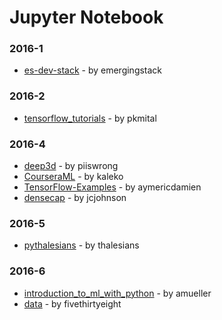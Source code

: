 # Jupyter Notebook


### 2016-1
- [es-dev-stack](https://github.com/emergingstack/es-dev-stack) - by emergingstack

### 2016-2
- [tensorflow_tutorials](https://github.com/pkmital/tensorflow_tutorials) - by pkmital

### 2016-4
- [deep3d](https://github.com/piiswrong/deep3d) - by piiswrong
- [CourseraML](https://github.com/kaleko/CourseraML) - by kaleko
- [TensorFlow-Examples](https://github.com/aymericdamien/TensorFlow-Examples) - by aymericdamien
- [densecap](https://github.com/jcjohnson/densecap) - by jcjohnson

### 2016-5
- [pythalesians](https://github.com/thalesians/pythalesians) - by thalesians

### 2016-6
- [introduction_to_ml_with_python](https://github.com/amueller/introduction_to_ml_with_python) - by amueller
- [data](https://github.com/fivethirtyeight/data) - by fivethirtyeight
